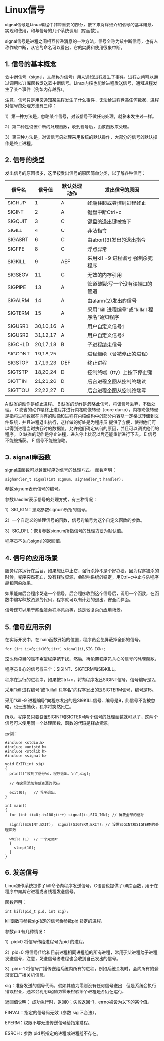 # Linux信号
signal信号是Linux编程中非常重要的部分，接下来将详细介绍信号的基本概念、实现和使用，和与信号的几个系统调用（库函数）。

signal信号是进程之间相互传递消息的一种方法，信号全称为软中断信号，也有人称作软中断，从它的命名可以看出，它的实质和使用很象中断。

## 1. 信号的基本概念 

软中断信号（signal，又简称为信号）用来通知进程发生了事件。进程之间可以通过调用```kill```库函数发送软中断信号。Linux内核也能给进程发送信号，通知进程发生了某个事件（例如内存越界）。

注意，信号只是用来通知某进程发生了什么事件，无法给进程传递任何数据，进程对信号的处理方法有三种：

1）第一种方法是，忽略某个信号，对该信号不做任何处理，就象未发生过一样。

2）第二种是设置中断的处理函数，收到信号后，由该函数来处理。

3）第三种方法是，对该信号的处理采用系统的默认操作，大部分的信号的默认操作是终止进程。

## 2. 信号的类型 

发出信号的原因很多，这里按发出信号的原因简单分类，以了解各种信号：

|  信号名  |  信号值   | 默认处理动作 |                 发出信号的原因                 |
| ------- | -------- | ----------- | --------------------------------------------- |
| SIGHUP  | 1        | A           | 终端挂起或者控制进程终止                        |
| SIGINT  | 2        | A           | 键盘中断Ctrl+c                                 |
| SIGQUIT | 3        | C           | 键盘的退出键被按下                              |
| SIGILL  | 4        | C           | 非法指令                                       |
| SIGABRT | 6        | C           | 由abort(3)发出的退出指令                       |
| SIGFPE  | 8        | C           | 浮点异常                                       |
| SIGKILL | 9        | AEF         | 采用kill   -9 进程编号 强制杀死程序             |
| SIGSEGV | 11       | C           | 无效的内存引用                                 |
| SIGPIPE | 13       | A           | 管道破裂:写一个没有读端口的管道                  |
| SIGALRM | 14       | A           | 由alarm(2)发出的信号                           |
| SIGTERM | 15       | A           | 采用“kill   进程编号”或“killall 程序名”通知程序 |
| SIGUSR1 | 30,10,16 | A           | 用户自定义信号1                                |
| SIGUSR2 | 31,12,17 | A           | 用户自定义信号2                                |
| SIGCHLD | 20,17,18 | B           | 子进程结束信号                                 |
| SIGCONT | 19,18,25 |             | 进程继续（曾被停止的进程）                      |
| SIGSTOP | 17,19,23 | DEF         | 终止进程                                       |
| SIGTSTP | 18,20,24 | D           | 控制终端（tty）上按下停止键                     |
| SIGTTIN | 21,21,26 | D           | 后台进程企图从控制终端读                        |
| SIGTTOU | 22,22,27 | D           | 后台进程企图从控制终端写                        |

A 缺省的动作是终止进程。
B 缺省的动作是忽略此信号，将该信号丢弃，不做处理。
C 缺省的动作是终止进程并进行内核映像转储（core dump），内核映像转储是指将进程数据在内存的映像和进程在内核结构中的部分内容以一定格式转储到文件系统，并且进程退出执行，这样做的好处是为程序员 提供了方便，使得他们可以得到进程当时执行时的数据值，允许他们确定转储的原因，并且可以调试他们的程序。
D 缺省的动作是停止进程，进入停止状况以后还能重新进行下去。
E 信号不能被捕获。
F 信号不能被忽略。


## 3. signal库函数
signal库函数可以设置程序对信号的处理方式。
函数声明：
```
sighandler_t signal(int signum, sighandler_t handler);
```

参数signum表示信号的编号。

参数handler表示信号的处理方式，有三种情况：

1）SIG_IGN：忽略参数signum所指的信号。

2）一个自定义的处理信号的函数，信号的编号为这个自定义函数的参数。

3）SIG_DFL：恢复参数signum所指信号的处理方法为默认值。 

程序员不关心signal的返回值。

## 4. 信号的应用场景

服务程序运行在后台，如果想让中止它，强行杀掉不是个好办法，因为程序被杀的时候，程序突然死亡，没有释放资源，会影响系统的稳定，用Ctrl+c中止与杀程序是相同的效果。

如果能向后台程序发送一个信号，后台程序收到这个信号后，调用一个函数，在函数中编写释放资源的代码，程序就可以有计划的退出，安全而体面。

信号还可以用于网络服务程序抓包等，这是较复杂的应用场景。


## 5. 信号应用示例

在实际开发中，在main函数开始的位置，程序员会先屏蔽掉全部的信号。
```
for (int ii=0;ii<100;ii++) signal(ii,SIG_IGN);
```
这么做的目的是不希望程序被干扰。然后，再设置程序员关心的信号的处理函数。

程序员关心的信号有三个：SIGINT、SIGTERM和SIGKILL。

程序在运行的进程中，如果按Ctrl+c，将向程序发出SIGINT信号，信号编号是2。

采用“kill 进程编号”或“killall 程序名”向程序发出的是SIGTERM信号，编号是15。

采用“kill -9 进程编号”向程序发出的是SIGKILL信号，编号是9，此信号不能被忽略，也无法捕获，程序将突然死亡。

所以，程序员只要设置SIGINT和SIGTERM两个信号的处理函数就可以了，这两个信号可以使用同一个处理函数，函数的代码是释放资源。


示例：
```
#include <stdio.h>
#include <unistd.h>
#include <stdlib.h>
#include <signal.h>
 
void EXIT(int sig)
{
  printf("收到了信号%d，程序退出。\n",sig);
 
  // 在这里添加释放资源的代码
 
  exit(0);   // 程序退出。
}
 
int main()
{
  for (int ii=0;ii<100;ii++) signal(ii,SIG_IGN); // 屏蔽全部的信号
 
  signal(SIGINT,EXIT);  signal(SIGTERM,EXIT); // 设置SIGINT和SIGTERM的处理函数
 
  while (1)  // 一个死循环
  {
    sleep(10);
  }
}
```

## 6. 发送信号

Linux操作系统提供了kill命令向程序发送信号，C语言也提供了kill库函数，用于在程序中向其它进程或者线程发送信号。

函数声明：

```
int kill(pid_t pid, int sig);
```

kill函数将参数sig指定的信号给参数pid 指定的进程。

参数pid 有几种情况：

1）pid>0 将信号传给进程号为pid 的进程。

2）pid=0 将信号传给和目前进程相同进程组的所有进程，常用于父进程给子进程发送信号，注意，发送信号者进程也会收到自己发出的信号。

3）pid=-1 将信号广播传送给系统内所有的进程，例如系统关机时，会向所有的登录窗口广播关机信息。

sig：准备发送的信号代码，假如其值为零则没有任何信号送出，但是系统会执行错误检查，通常会利用sig值为零来检验某个进程是否仍在运行。

返回值说明： 成功执行时，返回0；失败返回-1，errno被设为以下的某个值。

EINVAL：指定的信号码无效（参数 sig 不合法）。

EPERM：权限不够无法传送信号给指定进程。

ESRCH：参数 pid 所指定的进程或进程组不存在。

